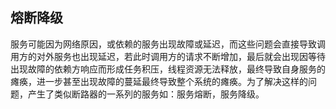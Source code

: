 ## 熔断降级

服务可能因为网络原因，或依赖的服务出现故障或延迟，而这些问题会直接导致调用方的对外服务也出现延迟，若此时调用方的请求不断增加，最后就会出现因等待出现故障的依赖方响应而形成任务积压，线程资源无法释放，最终导致自身服务的瘫痪，进一步甚至出现故障的蔓延最终导致整个系统的瘫痪。为了解决这样的问题，产生了类似断路器的一系列的服务如：服务熔断，服务降级。